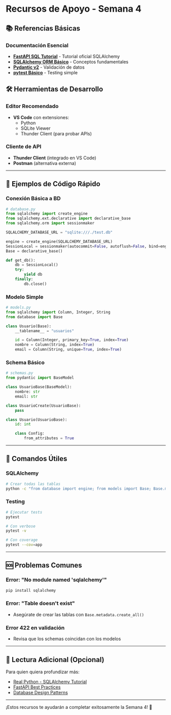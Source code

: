 # Recursos de Apoyo - Semana 4

## 📚 Referencias Básicas

### Documentación Esencial

- **[FastAPI SQL Tutorial](https://fastapi.tiangolo.com/tutorial/sql-databases/)** - Tutorial oficial SQLAlchemy
- **[SQLAlchemy ORM Básico](https://docs.sqlalchemy.org/en/20/orm/tutorial.html)** - Conceptos fundamentales
- **[Pydantic v2](https://docs.pydantic.dev/latest/)** - Validación de datos
- **[pytest Básico](https://docs.pytest.org/en/stable/getting-started.html)** - Testing simple

## 🛠️ Herramientas de Desarrollo

### Editor Recomendado

- **VS Code** con extensiones:
  - Python
  - SQLite Viewer
  - Thunder Client (para probar APIs)

### Cliente de API

- **Thunder Client** (integrado en VS Code)
- **Postman** (alternativa externa)

---

## 📝 Ejemplos de Código Rápido

### Conexión Básica a BD

```python
# database.py
from sqlalchemy import create_engine
from sqlalchemy.ext.declarative import declarative_base
from sqlalchemy.orm import sessionmaker

SQLALCHEMY_DATABASE_URL = "sqlite:///./test.db"

engine = create_engine(SQLALCHEMY_DATABASE_URL)
SessionLocal = sessionmaker(autocommit=False, autoflush=False, bind=engine)
Base = declarative_base()

def get_db():
    db = SessionLocal()
    try:
        yield db
    finally:
        db.close()
```

### Modelo Simple

```python
# models.py
from sqlalchemy import Column, Integer, String
from database import Base

class Usuario(Base):
    __tablename__ = "usuarios"

    id = Column(Integer, primary_key=True, index=True)
    nombre = Column(String, index=True)
    email = Column(String, unique=True, index=True)
```

### Schema Básico

```python
# schemas.py
from pydantic import BaseModel

class UsuarioBase(BaseModel):
    nombre: str
    email: str

class UsuarioCreate(UsuarioBase):
    pass

class Usuario(UsuarioBase):
    id: int

    class Config:
        from_attributes = True
```

---

## 🚀 Comandos Útiles

### SQLAlchemy

```bash
# Crear todas las tablas
python -c "from database import engine; from models import Base; Base.metadata.create_all(bind=engine)"
```

### Testing

```bash
# Ejecutar tests
pytest

# Con verbose
pytest -v

# Con coverage
pytest --cov=app
```

---

## 🆘 Problemas Comunes

### Error: "No module named 'sqlalchemy'"

```bash
pip install sqlalchemy
```

### Error: "Table doesn't exist"

- Asegúrate de crear las tablas con `Base.metadata.create_all()`

### Error 422 en validación

- Revisa que los schemas coincidan con los modelos

---

## 📖 Lectura Adicional (Opcional)

Para quien quiera profundizar más:

- [Real Python - SQLAlchemy Tutorial](https://realpython.com/python-sqlite-sqlalchemy/)
- [FastAPI Best Practices](https://github.com/zhanymkanov/fastapi-best-practices)
- [Database Design Patterns](https://www.sqlalchemy.org/features.html)

---

¡Estos recursos te ayudarán a completar exitosamente la Semana 4! 🎉
